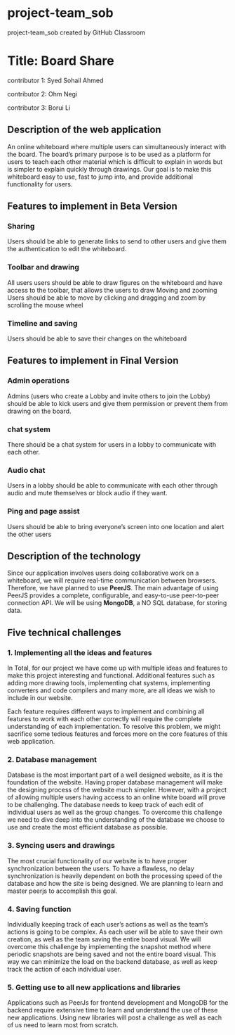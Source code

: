 # project-team_sob
project-team_sob created by GitHub Classroom

# Title: Board Share

contributor 1: Syed Sohail Ahmed

contributor 2: Ohm Negi

contributor 3: Borui Li 

## Description of the web application 
	
An online whiteboard where multiple users can simultaneously interact with the board. The board’s primary purpose is to be used as a platform for users to teach each other material which is difficult to explain in words but is simpler to explain quickly through drawings. Our goal is to make this whiteboard  easy to use, fast to jump into, and provide additional functionality for users. 

## Features to implement in Beta Version

### Sharing

Users should be able to generate links to send to other users and give them the authentication to edit the whiteboard.

### Toolbar and drawing
All users users should be able to draw figures on the whiteboard and have access to the toolbar, that allows the users to draw
Moving and zooming
Users should be able to move by clicking and dragging and zoom by scrolling the mouse wheel

### Timeline and saving
Users should be able to save their changes on the whiteboard

## Features to implement in Final Version

### Admin operations

Admins (users who create a Lobby and invite others to join the Lobby) should be able to kick users and give them permission or prevent them from drawing on the board.

### chat system

There should be a chat system for users in a lobby to communicate with each other.

### Audio chat

Users in a lobby should be able to communicate with each other through audio and mute themselves or block audio if they want.

### Ping and page assist

Users should be able to bring everyone’s screen into one location and alert the other users



## Description of the technology

Since our application involves users doing collaborative work on a whiteboard, we will require real-time communication between browsers. Therefore, we have planned to use **PeerJS**. The main advantage of using PeerJS provides a complete, configurable, and easy-to-use peer-to-peer connection API. We will be using **MongoDB**, a NO SQL database, for storing data.



## Five technical challenges
### 1. Implementing all the ideas and features

In Total, for our project we have come up with multiple ideas and features to make this project interesting and functional. Additional features such as adding more drawing tools, implementing chat systems, implementing converters and code compilers and many more, are all ideas we wish to include in our website.
    
Each feature requires different ways to implement and combining all features to work with each other correctly will require the complete understanding of each implementation.  To resolve this problem, we might sacrifice some tedious features and forces more on the core features of this web application.

### 2. Database management

Database is the most important part of a well designed website, as it is the foundation of the website. Having proper database management will make the designing process of the website much simpler.  However, with a project of allowing multiple users having access to an online white board will prove to be challenging.  The database needs to keep track of each edit of individual users as well as the group changes. To overcome this challenge we need to dive deep into the understanding of the database we choose to use and create the most efficient database as possible.

### 3. Syncing users and drawings

The most crucial functionality of our website is to have proper synchronization between the users. To have a flawless, no delay synchronization is heavily dependent on both the processing speed of the database and how the site is being designed.  We are planning to learn and master peerjs to accomplish this goal.

### 4. Saving function

Individually keeping track of each user’s actions as well as the team’s actions is going to be complex. As each user will be able to save their own creation, as well as the team saving the entire board visual. We will overcome this challenge by implementing the snapshot method where periodic snapshots are being saved and not the entire board visual. This way we can minimize the load on the backend database, as well as keep track the action of each individual user.

### 5. Getting use to all new applications and libraries

Applications such as PeerJs for frontend development and MongoDB for the backend require extensive time to learn and understand the use of these new applications. Using new libraries will post a challenge as well as each of us need to learn most from scratch.
